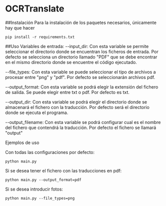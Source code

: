 # OCRTranslate
##Instalación
Para la instalación de los paquetes necesarios, únicamente hay que hacer 
````
pip install -r requirements.txt
````

##Uso
Variables de entrada:
--input_dir: Con esta variable se permite seleccionar el directorio donde se encuentran los ficheros de entrada. Por defecto se selecciona un directorio llamado "PDF" que se debe encontrar en el mismo directorio donde se encuentre el código ejecutado.

--file_types: Con esta variable se puede seleccionar el tipo de archivos a procesar entre "png" y "pdf". Por defecto se seleccionarán archivos pdf.

--output_format: Con esta variable se podrá elegir la extensión del fichero de salida. Se puede elegir entre txt o pdf. Por defecto es txt.

--output_dir: Con esta variable se podrá elegir el directorio donde se almacenará el fichero con la traducción. Por defecto será el directorio donde se ejecuta el programa.

--output_filename: Con esta variable se podrá configurar cual es el nombre del fichero que contendrá la traducción. Por defecto el fichero se llamará "output"

Ejemplos de uso 

Con todas las configuraciones por defecto:
````
python main.py
````

Si se desea tener el fichero con las traducciones en pdf:
````
python main.py --output_format=pdf
````

Si se desea introducir fotos:
````
python main.py --file_types=png